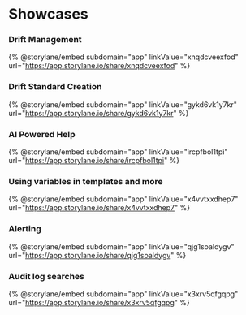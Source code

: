 # Showcases

### Drift Management

{% @storylane/embed subdomain="app" linkValue="xnqdcveexfod" url="https://app.storylane.io/share/xnqdcveexfod" %}

### Drift Standard Creation

{% @storylane/embed subdomain="app" linkValue="gykd6vk1y7kr" url="https://app.storylane.io/share/gykd6vk1y7kr" %}

### AI Powered Help

{% @storylane/embed subdomain="app" linkValue="ircpfbol1tpi" url="https://app.storylane.io/share/ircpfbol1tpi" %}

### Using variables in templates and more

{% @storylane/embed subdomain="app" linkValue="x4vvtxxdhep7" url="https://app.storylane.io/share/x4vvtxxdhep7" %}

### Alerting

{% @storylane/embed subdomain="app" linkValue="qjg1soaldygv" url="https://app.storylane.io/share/qjg1soaldygv" %}

### Audit log searches

{% @storylane/embed subdomain="app" linkValue="x3xrv5qfgqpg" url="https://app.storylane.io/share/x3xrv5qfgqpg" %}
